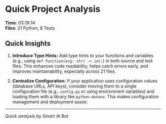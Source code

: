 # Quick Project Analysis

**Time**: 03:19:14  
**Files**: 21 Python, 8 Tests

## Quick Insights

1. **Introduce Type Hints:** Add type hints to your functions and variables (e.g., using `def function(arg: str) -> int:`) in both source and test files. This enhances code readability, helps catch errors early, and improves maintainability, especially across 21 files.

2. **Centralize Configuration:** If your application uses configuration values (database URLs, API keys), consider moving them to a single configuration file (e.g., `config.py` or using environment variables) and loading them with a library like `python-dotenv`. This makes configuration management and deployment easier.


---
*Quick analysis by Smart AI Bot*
